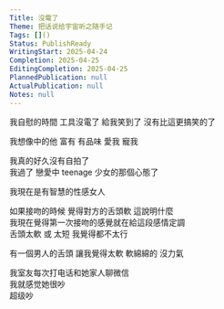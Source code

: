```yaml
---  
Title: 沒電了  
Theme: 把话说给宇宙听之随手记  
Tags: []()  
Status: PublishReady  
WritingStart: 2025-04-24  
Completion: 2025-04-25  
EditingCompletion: 2025-04-25  
PlannedPublication: null  
ActualPublication: null  
Notes: null  
---  
```

  
我自慰的時間 工具沒電了 給我笑到了 沒有比這更搞笑的了  
  
我想像中的他 富有 有品味 愛我 寵我  
  
我真的好久沒有自拍了  
我過了 戀愛中 teenage 少女的那個心態了  
  
我現在是有智慧的性感女人  
  
如果接吻的時候 覺得對方的舌頭軟 這說明什麼  
我現在覺得第一次接吻的感覺就在給這段感情定調  
舌頭太軟 或 太短 我覺得都不太行  
  
有一個男人的舌頭 讓我覺得太軟 軟綿綿的 沒力氣  
  
我室友每次打电话和她家人聊微信  
我就感觉她很吵  
超级吵  
  